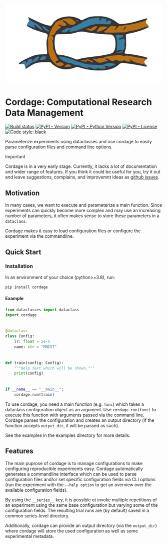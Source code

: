 ![Cordage Icon](https://raw.githubusercontent.com/plonerma/cordage/main/icon.svg)


# Cordage: Computational Research Data Management


[![Build status](https://img.shields.io/github/actions/workflow/status/plonerma/cordage/tests.yml?logo=github&label=Tests)](https://github.com/plonerma/cordage/actions)
[![PyPI - Version](https://img.shields.io/pypi/v/cordage.svg?logo=pypi&label=Version&logoColor=gold)](https://pypi.org/project/cordage/)
[![PyPI - Python Version](https://img.shields.io/pypi/pyversions/cordage.svg?logo=python&label=Python&logoColor=gold)](https://pypi.org/project/cordage/)
[![PyPI - License](https://img.shields.io/pypi/l/cordage?logo=pypi&logoColor=gold)](https://github.com/plonerma/cordage/blob/main/LICENSE)
[![Code style: black](https://img.shields.io/badge/Code%20style-black-000000.svg)](https://github.com/psf/black)

Parameterize experiments using dataclasses and use cordage to easily parse configuration files and command line
options.

> [!IMPORTANT]  
> Cordage is in a very early stage. Currently, it lacks a lot of documentation and wider range
> of features. If you think it could be useful for you, try it out and leave suggestions, complains, and improvemnt ideas
> as [github issues](https://github.com/plonerma/cordage/issues).


## Motivation

In many cases, we want to execute and parameterize a main function.
Since experiments can quickly become more complex and may use an increasing number of parameters,
it often makes sense to store these parameters in a `dataclass`.

Cordage makes it easy to load configuration files or configure the experiment via the commandline.


## Quick Start
### Installation

In an environment of your choice (python>=3.8), run:

```bash
pip install cordage
```

#### Example

```python
from dataclasses import dataclass
import cordage


@dataclass
class Config:
    lr: float = 5e-5
    name: str = "MNIST"


def train(config: Config):
    """Help text which will be shown."""
    print(config)


if __name__ == "__main__":
    cordage.run(train)
```


To use cordage, you need a main function (e.g. `func`) which takes a dataclass configuration object as an argument.
Use `cordage.run(func)` to execute this function with arguments passed via the command line. Cordage parses the
configuration and creates an output directory (if the function accepts `output_dir`, it will be passed as such).

See the examples in the examples directory for more details.


## Features

The main puprose of cordage is to manage configurations to make configuring reproducible experiments easy.
Cordage automatically generates a commandline interface which can be used to parse configuration files and/or
set specific configuration fields via CLI options (run the experiment with the `--help option` to get an overview
over the available configuration fields).

By using the `__series__` key, it is possible ot invoke multiple repetitions of an experiment using the same
base configuration but varying some of the configuration fields. The resulting trial runs are (by default) 
saved in a common series-level directory.

Additionally, cordage can provide an output directory (via the `output_dir`) where cordage will store the used configuration
as well as some experimental metadata.
